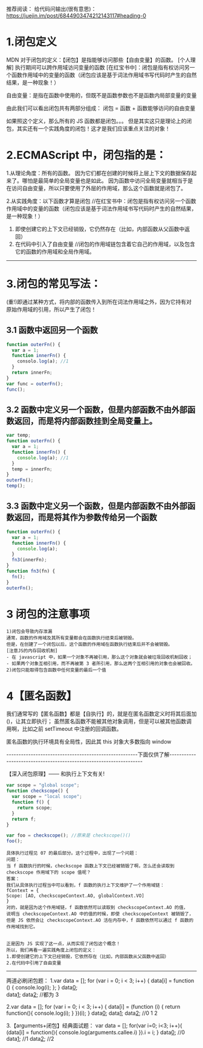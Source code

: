 推荐阅读：
给代码问输出(很有意思)：https://juejin.im/post/6844903474212143117#heading-0

# 1.闭包定义

MDN 对于闭包的定义：【闭包】是指能够访问那些【自由变量】的函数。
[个人理解] 执行期间可以跨作用域访问变量的函数
[在红宝书中]：闭包是指有权访问另一个函数作用域中的变量的函数（闭包应该是基于词法作用域书写代码时产生的自然结果，是一种现象！）

自由变量：是指在函数中使用的，但既不是函数参数也不是函数内局部变量的变量

由此我们可以看出闭包共有两部分组成：
闭包 = 函数 + 函数能够访问的自由变量

如果照这个定义，那么所有的 JS 函数都是闭包。。。
但是其实这只是理论上的闭包，其实还有一个实践角度的闭包！这才是我们应该重点关注的对象！

# 2.ECMAScript 中，闭包指的是：

1.从理论角度：所有的函数。
因为它们都在创建的时候将上层上下文的数据保存起来了。哪怕是最简单的全局变量也是如此。
因为函数中访问全局变量就相当于是在访问自由变量，所以只要使用了外层的作用域，那么这个函数就是闭包了。

2.从实践角度：以下函数才算是闭包
//在红宝书中：闭包是指有权访问另一个函数作用域中的变量的函数（闭包应该是基于词法作用域书写代码时产生的自然结果，是一种现象！）

1. 即使创建它的上下文已经销毁，它仍然存在（比如，内部函数从父函数中返回）
2. 在代码中引入了自由变量
   //闭包的作用域链包含着它自己的作用域，以及包含它的函数的作用域和全局作用域。

---

# 3.闭包的常见写法：

(重!)即通过某种方式，将内部的函数传入到所在词法作用域之外，因为它持有对原始作用域的引用，所以产生了闭包！

## 3.1 函数中返回另一个函数

```js
function outerFn() {
  var a = 1;
  function innerFn() {
    consolo.log(a); //1
  }
  return innerFn;
}
var func = outerFn();
func();
```

## 3.2 函数中定义另一个函数，但是内部函数不由外部函数返回，而是将内部函数挂到全局变量上。

```js
var temp;
function outerFn() {
  var a = 1;
  function innerFn() {
    console.log(a); //1
  }
  temp = innerFn;
}
outerFn();
temp();
```

## 3.3 函数中定义另一个函数，但是内部函数不由外部函数返回，而是将其作为参数传给另一个函数

```js
function outerFn() {
  var a = 1;
  function innerFn() {
    console.log(a);
  }
  fn3(innerFn);
}
function fn3(fn) {
  fn();
}
outerFn();
```

# 3 闭包的注意事项

```text
1)闭包会导致内存泄漏
通常，函数的作用域及其所有变量都会在函数执行结束后被销毁。
但是，在创建了一个闭包以后，这个函数的作用域在函数执行结束后并不会被销毁。
[注意JS的内存回收机制]
- 在 javascript 中，如果一个对象不再被引用，那么这个对象就会被垃圾回收机制回收；
- 如果两个对象互相引用，而不再被第 3 者所引用，那么这两个互相引用的对象也会被回收。
2)闭包只能取得包含函数中任何变量的最后一个值
```

# 4【匿名函数】

我们通常写的【匿名函数】都是【自执行】的，就是在匿名函数定义时将其后面加()，让其立即执行；
虽然匿名函数不能被其他对象调用，但是可以被其他函数调用啊，比如之前 setTimeout 中注册的回调函数。

匿名函数的执行环境具有全局性，因此其 this 对象大多数指向 window

------------------------------------------------------下面仅供了解-------------------------------------------------------------------

【深入闭包原理】—— 和执行上下文有关!

```js
var scope = "global scope";
function checkscope() {
  var scope = "local scope";
  function f() {
    return scope;
  }
  return f;
}

var foo = checkscope(); //原来是 checkscope()()
foo();
```

```text
具体执行过程见 07 的最后部分。这个过程中，出现了一个问题：
问题：
当 f 函数执行的时候，checkscope 函数上下文已经被销毁了啊，怎么还会读取到 checkscope 作用域下的 scope 值呢？
答案：
我们从具体执行过程当中可以看到，f 函数的执行上下文维护了一个作用域链：
fContext = {
Scope: [AO, checkscopeContext.AO, globalContext.VO]
}
对的，就是因为这个作用域链，f 函数依然可以读取到 checkscopeContext.AO 的值，
说明当 checkscopeContext.AO 中的值的时候，即使 checkscopeContext 被销毁了，
但是 JS 依然会让 checkscopeContext.AO 活在内存中，f 函数依然可以通过 f 函数的作用域找到它。


正是因为 JS 实现了这一点，从而实现了闭包这个概念！
所以，我们再看一遍实践角度上闭包的定义：
1.即使创建它的上下文已经销毁，它依然存在（比如，内部函数从父函数中返回）
2.在代码中引用了自由变量
```

---

两道必刷闭包题：
1.var data = [];
for (var i = 0; i < 3; i++) {
data[i] = function () {
console.log(i);
};
}
data[0]();  
 data[1]();
data[2](); //都为 3

2.var data = [];
for (var i = 0; i < 3; i++) {
data[i] = (function (i) {
return function(){
console.log(i);
}
})(i);
}
data[0]();
data[1]();
data[2](); //0 1 2

3.【arguments+闭包】经典面试题：
var data = [];
for(var i=0; i<3; i++){
(data[i] = function(){
console.log(arguments.callee.i)
}).i = i;
}
data[0](); //0
data[1](); //1
data[2](); //2
